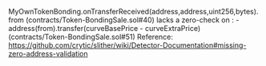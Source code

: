 
MyOwnTokenBonding.onTransferReceived(address,address,uint256,bytes).from (contracts/Token-BondingSale.sol#40) lacks a zero-check on :
                - address(from).transfer(curveBasePrice - curveExtraPrice) (contracts/Token-BondingSale.sol#51)
Reference: https://github.com/crytic/slither/wiki/Detector-Documentation#missing-zero-address-validation





